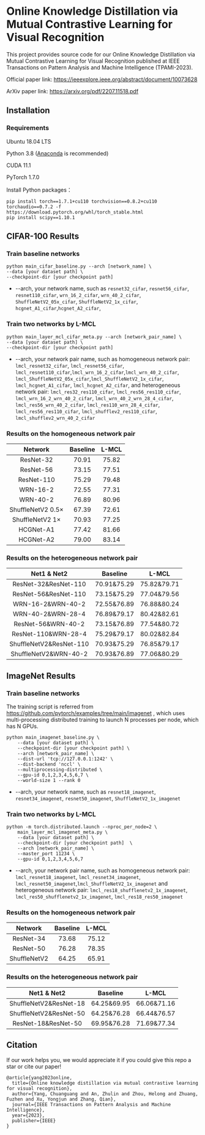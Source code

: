 
# Online Knowledge Distillation via Mutual Contrastive Learning for Visual Recognition

This project provides source code for our Online Knowledge Distillation via Mutual Contrastive Learning for Visual Recognition published at IEEE Transactions on Pattern Analysis and Machine Intelligence (TPAMI-2023). 

Official paper link: https://ieeexplore.ieee.org/abstract/document/10073628

ArXiv paper link: https://arxiv.org/pdf/2207.11518.pdf


## Installation

### Requirements

Ubuntu 18.04 LTS

Python 3.8 ([Anaconda](https://www.anaconda.com/) is recommended)

CUDA 11.1

PyTorch 1.7.0

Install Python packages：
```
pip install torch==1.7.1+cu110 torchvision==0.8.2+cu110 torchaudio==0.7.2 -f https://download.pytorch.org/whl/torch_stable.html
pip install scipy==1.10.1
```


## CIFAR-100 Results

### Train baseline networks
```
python main_cifar_baseline.py --arch [network_name] \
--data [your dataset path] \
--checkpoint-dir [your checkpoint path] 
```
- --arch, your network name, such as `resnet32_cifar`, `resnet56_cifar`, `resnet110_cifar`, `wrn_16_2_cifar`, `wrn_40_2_cifar`, `ShuffleNetV2_05x_cifar`, `ShuffleNetV2_1x_cifar`, `hcgnet_A1_cifar`,`hcgnet_A2_cifar`,


### Train two networks by L-MCL
```
python main_layer_mcl_cifar_meta.py --arch [network_pair_name] \
--data [your dataset path] \
--checkpoint-dir [your checkpoint path] 
```
- --arch, your network pair name, such as homogeneous network pair: `lmcl_resnet32_cifar`, `lmcl_resnet56_cifar`, `lmcl_resnet110_cifar`,`lmcl_wrn_16_2_cifar`,`lmcl_wrn_40_2_cifar`, `lmcl_ShuffleNetV2_05x_cifar`,`lmcl_ShuffleNetV2_1x_cifar`, `lmcl_hcgnet_A1_cifar`, `lmcl_hcgnet_A2_cifar`,
and heterogeneous network pair: 
`lmcl_res32_res110_cifar`, 
`lmcl_res56_res110_cifar`, 
`lmcl_wrn_16_2_wrn_40_2_cifar`, 
`lmcl_wrn_40_2_wrn_28_4_cifar`, 
`lmcl_res56_wrn_40_2_cifar`, 
`lmcl_res110_wrn_28_4_cifar`, 
`lmcl_res56_res110_cifar`, 
`lmcl_shufflev2_res110_cifar`, `lmcl_shufflev2_wrn_40_2_cifar`

###  Results on the homogeneous network pair
| Network | Baseline | L-MCL |
|:---------------:|:-----------------:|:-----------------:|
| ResNet-32 | 70.91 | 75.82 |
| ResNet-56 | 73.15 | 77.51 |
| ResNet-110 | 75.29 | 79.48 |
| WRN-16-2 | 72.55 | 77.31 |
| WRN-40-2 | 76.89 | 80.96 |
| ShuffleNetV2 0.5× |67.39 | 72.61 |
| ShuffleNetV2 1× | 70.93 | 77.25 |
| HCGNet-A1 | 77.42 | 81.66 |
| HCGNet-A2 | 79.00 | 83.14 |

###  Results on the heterogeneous network pair
| Net1 & Net2 | Baseline | L-MCL |
|:---------------:|:-----------------:|:-----------------:|
| ResNet-32&ResNet-110 | 70.91&75.29 | 75.82&79.71 |
| ResNet-56&ResNet-110 | 73.15&75.29 | 77.04&79.56 |
| WRN-16-2&WRN-40-2 | 72.55&76.89 | 76.88&80.24 |
| WRN-40-2&WRN-28-4 | 76.89&79.17 | 80.42&82.61 |
| ResNet-56&WRN-40-2 | 73.15&76.89 | 77.54&80.72 |
| ResNet-110&WRN-28-4 | 75.29&79.17 | 80.02&82.84 |
| ShuffleNetV2&ResNet-110 |70.93&75.29 | 76.85&79.17 |
| ShuffleNetV2&WRN-40-2 | 70.93&76.89 | 77.06&80.29 |

## ImageNet Results

### Train baseline networks
The training script is referred from https://github.com/pytorch/examples/tree/main/imagenet , which uses multi-processing distributed training to launch N processes per node, which has N GPUs.
```
python main_imagenet_baseline.py \
    --data [your dataset path] \
    --checkpoint-dir [your checkpoint path] \
    --arch [network_pair_name] \
    --dist-url 'tcp://127.0.0.1:1242' \
    --dist-backend 'nccl' \
    --multiprocessing-distributed \
    --gpu-id 0,1,2,3,4,5,6,7 \
    --world-size 1 --rank 0
```
- --arch, your network name, such as `resnet18_imagenet`, `resnet34_imagenet`, `resnet50_imagenet`, `ShuffleNetV2_1x_imagenet`


### Train two networks by L-MCL
```
python -m torch.distributed.launch --nproc_per_node=2 \
    main_layer_mcl_imagenet_meta.py \
    --data [your dataset path] \
    --checkpoint-dir [your checkpoint path]  \
    --arch [network_pair_name] \
    --master_port 11234 \
    --gpu-id 0,1,2,3,4,5,6,7 
```
- --arch, your network pair name, such as homogeneous network pair: `lmcl_resnet18_imagenet`, `lmcl_resnet34_imagenet`, `lmcl_resnet50_imagenet`,`lmcl_ShuffleNetV2_1x_imagenet`
and heterogeneous network pair: 
`lmcl_res18_shufflenetv2_1x_imagenet`, 
`lmcl_res50_shufflenetv2_1x_imagenet`, 
`lmcl_res18_res50_imagenet`

###  Results on the homogeneous network pair
| Network | Baseline | L-MCL |
|:---------------:|:-----------------:|:-----------------:|
| ResNet-34 | 73.68 | 75.12 |
| ResNet-50 | 76.28 | 78.35 |
| ShuffleNetV2 | 64.25 | 65.91 |


###  Results on the heterogeneous network pair
| Net1 & Net2 | Baseline | L-MCL |
|:---------------:|:-----------------:|:-----------------:|
| ShuffleNetV2&ResNet-18 | 64.25&69.95 | 66.06&71.16 |
| ShuffleNetV2&ResNet-50 | 64.25&76.28 | 66.44&76.57 |
| ResNet-18&ResNet-50 | 69.95&76.28 | 71.69&77.34 |

## Citation
If our work helps you, we would appreciate it if you could give this repo a star or cite our paper!
```
@article{yang2023online,
  title={Online knowledge distillation via mutual contrastive learning for visual recognition},
  author={Yang, Chuanguang and An, Zhulin and Zhou, Helong and Zhuang, Fuzhen and Xu, Yongjun and Zhang, Qian},
  journal={IEEE Transactions on Pattern Analysis and Machine Intelligence},
  year={2023},
  publisher={IEEE}
}
```




